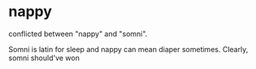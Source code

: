 # nappy
conflicted between "nappy" and "somni". 

Somni is latin for sleep and nappy can mean diaper sometimes. Clearly, somni should've won